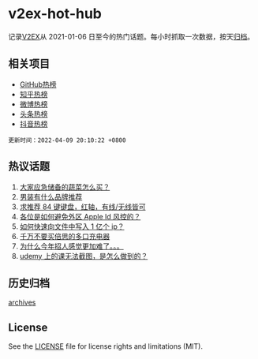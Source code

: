 # v2ex-hot-hub

 记录[V2EX](https://www.v2ex.com/)从 2021-01-06 日至今的热门话题。每小时抓取一次数据，按天[归档](archives)。
 
 ## 相关项目

- [GitHub热榜](https://github.com/snaildev/github-hot-hub)
- [知乎热榜](https://github.com/snaildev/zhihu-hot-hub)
- [微博热榜](https://github.com/snaildev/weibo-hot-hub)
- [头条热榜](https://github.com/snaildev/toutiao-hot-hub)
- [抖音热榜](https://github.com/snaildev/douyin-hot-hub)


 `更新时间：2022-04-09 20:10:22 +0800`

## 热议话题

1. [大家应急储备的蔬菜怎么买？](https://www.v2ex.com/t/845870)
1. [男装有什么品牌推荐](https://www.v2ex.com/t/845848)
1. [求推荐 84 键键盘，红轴，有线/无线皆可](https://www.v2ex.com/t/845859)
1. [各位是如何避免外区 Apple Id 风控的？](https://www.v2ex.com/t/845792)
1. [如何快速向文件中写入 1 亿个 ip？](https://www.v2ex.com/t/845892)
1. [千万不要买倍思的多口充电器](https://www.v2ex.com/t/845887)
1. [为什么今年招人感觉更加难了。。。](https://www.v2ex.com/t/845847)
1. [udemy 上的课无法截图，是怎么做到的？](https://www.v2ex.com/t/845840)

## 历史归档

[archives](archives)

## License

See the [LICENSE](LICENSE) file for license rights and limitations (MIT).
